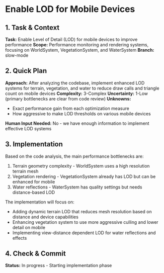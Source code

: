 # Enable LOD for Mobile Devices

## 1. Task & Context
**Task:** Enable Level of Detail (LOD) for mobile devices to improve performance
**Scope:** Performance monitoring and rendering systems, focusing on WorldSystem, VegetationSystem, and WaterSystem
**Branch:** slow-mode

## 2. Quick Plan
**Approach:** After analyzing the codebase, implement enhanced LOD systems for terrain, vegetation, and water to reduce draw calls and triangle count on mobile devices
**Complexity:** 3-Complex
**Uncertainty:** 1-Low (primary bottlenecks are clear from code review)
**Unknowns:** 
- Exact performance gain from each optimization measure
- How aggressive to make LOD thresholds on various mobile devices

**Human Input Needed:** No - we have enough information to implement effective LOD systems

## 3. Implementation
Based on the code analysis, the main performance bottlenecks are:

1. Terrain geometry complexity - WorldSystem uses a high resolution terrain mesh
2. Vegetation rendering - VegetationSystem already has LOD but can be enhanced for mobile
3. Water reflections - WaterSystem has quality settings but needs distance-based LOD

The implementation will focus on:

- Adding dynamic terrain LOD that reduces mesh resolution based on distance and device capabilities
- Enhancing vegetation system to use more aggressive culling and lower detail on mobile
- Implementing view-distance dependent LOD for water reflections and effects

## 4. Check & Commit
**Status:** In progress - Starting implementation phase
